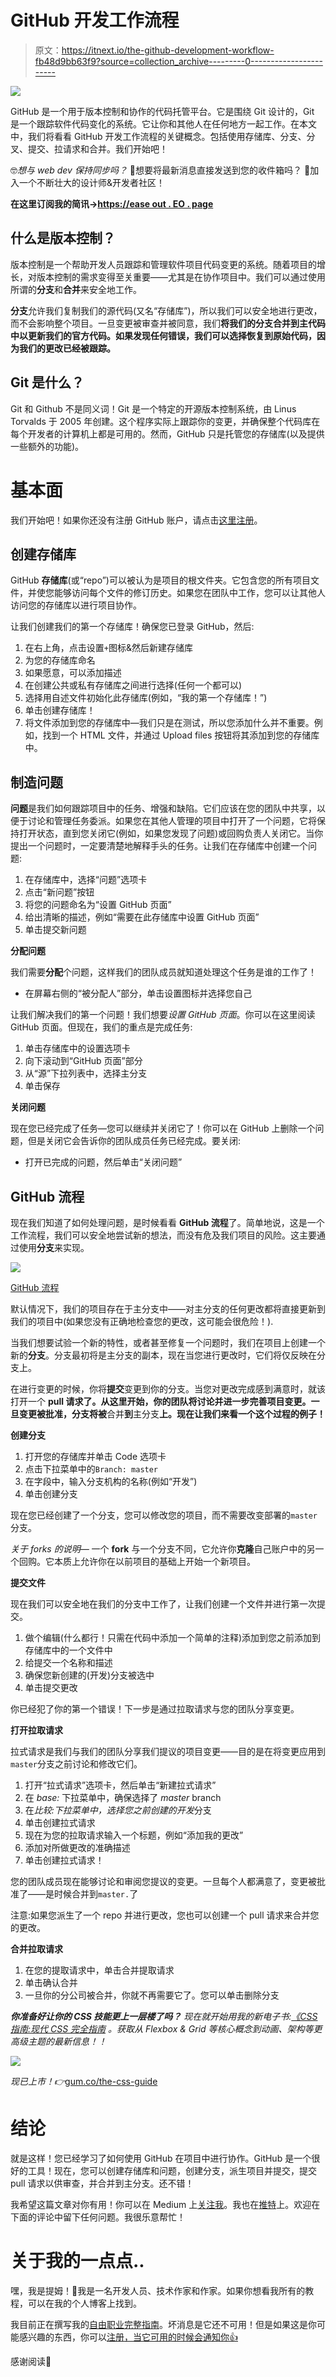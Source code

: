 # GitHub 开发工作流程

> 原文：<https://itnext.io/the-github-development-workflow-fb48d9bb63f9?source=collection_archive---------0----------------------->

![](img/12531517a3d429bc06b4109d7cb89cba.png)

GitHub 是一个用于版本控制和协作的代码托管平台。它是围绕 Git 设计的，Git 是一个跟踪软件代码变化的系统。它让你和其他人在任何地方一起工作。在本文中，我们将看看 GitHub 开发工作流程的关键概念。包括使用存储库、分支、分叉、提交、拉请求和合并。我们开始吧！

🤓*想与 web dev 保持同步吗？*
🚀想要将最新消息直接发送到您的收件箱吗？
🎉加入一个不断壮大的设计师&开发者社区！

**在这里订阅我的简讯→**[**https://ease out . EO . page**](https://easeout.eo.page/)

## 什么是版本控制？

版本控制是一个帮助开发人员跟踪和管理软件项目代码变更的系统。随着项目的增长，对版本控制的需求变得至关重要——尤其是在协作项目中。我们可以通过使用所谓的**分支**和**合并**来安全地工作。

**分支**允许我们复制我们的源代码(又名“存储库”)，所以我们可以安全地进行更改，而不会影响整个项目。一旦变更被审查并被同意，我们**将我们的分支合并到主代码中以更新我们的官方代码。如果发现任何错误，我们可以选择恢复到原始代码，因为我们的更改已经被跟踪。**

## Git 是什么？

Git 和 Github 不是同义词！Git 是一个特定的开源版本控制系统，由 Linus Torvalds 于 2005 年创建。这个程序实际上跟踪你的变更，并确保整个代码库在每个开发者的计算机上都是可用的。然而，GitHub 只是托管您的存储库(以及提供一些额外的功能)。

# 基本面

我们开始吧！如果你还没有注册 GitHub 账户，请点击[这里注册](https://github.com/join)。

## 创建存储库

GitHub **存储库**(或“repo”)可以被认为是项目的根文件夹。它包含您的所有项目文件，并使您能够访问每个文件的修订历史。如果您在团队中工作，您可以让其他人访问您的存储库以进行项目协作。

让我们创建我们的第一个存储库！确保您已登录 GitHub，然后:

1.  在右上角，点击设置`+`图标&然后新建存储库
2.  为您的存储库命名
3.  如果愿意，可以添加描述
4.  在创建公共或私有存储库之间进行选择(任何一个都可以)
5.  选择用自述文件初始化此存储库(例如，“我的第一个存储库！”)
6.  单击创建存储库！
7.  将文件添加到您的存储库中—我们只是在测试，所以您添加什么并不重要。例如，找到一个 HTML 文件，并通过 Upload files 按钮将其添加到您的存储库中。

## 制造问题

**问题**是我们如何跟踪项目中的任务、增强和缺陷。它们应该在您的团队中共享，以便于讨论和管理任务委派。如果您在其他人管理的项目中打开了一个问题，它将保持打开状态，直到您关闭它(例如，如果您发现了问题)或回购负责人关闭它。当你提出一个问题时，一定要清楚地解释手头的任务。让我们在存储库中创建一个问题:

1.  在存储库中，选择“问题”选项卡
2.  点击“新问题”按钮
3.  将您的问题命名为“设置 GitHub 页面”
4.  给出清晰的描述，例如“需要在此存储库中设置 GitHub 页面”
5.  单击提交新问题

**分配问题**

我们需要**分配**个问题，这样我们的团队成员就知道处理这个任务是谁的工作了！

*   在屏幕右侧的“被分配人”部分，单击设置图标并选择您自己

让我们解决我们的第一个问题！我们想要*设置 GitHub 页面*。你可以在这里阅读 GitHub 页面。但现在，我们的重点是完成任务:

1.  单击存储库中的设置选项卡
2.  向下滚动到“GitHub 页面”部分
3.  从“源”下拉列表中，选择主分支
4.  单击保存

**关闭问题**

现在您已经完成了任务—您可以继续并关闭它了！你可以在 GitHub 上删除一个问题，但是关闭它会告诉你的团队成员任务已经完成。要关闭:

*   打开已完成的问题，然后单击“关闭问题”

## **GitHub 流程**

现在我们知道了如何处理问题，是时候看看 **GitHub 流程**了。简单地说，这是一个工作流程，我们可以安全地尝试新的想法，而没有危及我们项目的风险。这主要通过使用**分支**来实现。

![](img/f74751cadf0010284ab03d0c4178c155.png)

[GitHub 流程](https://guides.github.com/introduction/flow/)

默认情况下，我们的项目存在于主分支中——对主分支的任何更改都将直接更新到我们的项目中(如果您没有正确地检查您的更改，这可能会很危险！).

当我们想要试验一个新的特性，或者甚至修复一个问题时，我们在项目上创建一个新的**分支**。分支最初将是主分支的副本，现在当您进行更改时，它们将仅反映在分支上。

在进行变更的时候，你将**提交**变更到你的分支。当您对更改完成感到满意时，就该打开一个 **pull 请求了。从这里开始，你的团队将讨论并进一步完善项目变更。一旦变更被批准，分支将被**合并**到**主分支**上。现在让我们来看一个这个过程的例子！**

**创建分支**

1.  打开您的存储库并单击 Code 选项卡
2.  点击下拉菜单中的`Branch: master`
3.  在字段中，输入分支机构的名称(例如“开发”)
4.  单击创建分支

现在您已经创建了一个分支，您可以修改您的项目，而不需要改变部署的`master`分支。

*关于 forks 的说明—* 一个 **fork** 与一个分支不同，它允许你**克隆**自己账户中的另一个回购。它本质上允许你在以前项目的基础上开始一个新项目。

**提交文件**

现在我们可以安全地在我们的分支中工作了，让我们创建一个文件并进行第一次提交。

1.  做个编辑(什么都行！只需在代码中添加一个简单的注释)添加到您之前添加到存储库中的一个文件中
2.  给提交一个名称和描述
3.  确保您新创建的(开发)分支被选中
4.  单击提交更改

你已经犯了你的第一个错误！下一步是通过拉取请求与您的团队分享变更。

**打开拉取请求**

拉式请求是我们与我们的团队分享我们提议的项目变更——目的是在将变更应用到`master`分支之前讨论和修改它们。

1.  打开“拉式请求”选项卡，然后单击“新建拉式请求”
2.  在 *base:* 下拉菜单中，确保选择了 *master* branch
3.  在*比较:*下拉菜单中，选择您之前创建的*开发*分支
4.  单击创建拉式请求
5.  现在为您的拉取请求输入一个标题，例如“添加我的更改”
6.  添加对所做更改的准确描述
7.  单击创建拉式请求！

您的团队成员现在能够讨论和审阅您提议的变更。一旦每个人都满意了，变更被批准了——是时候合并到`master.`了

注意:如果您派生了一个 repo 并进行更改，您也可以创建一个 pull 请求来合并您的更改。

**合并拉取请求**

1.  在您的提取请求中，单击合并提取请求
2.  单击确认合并
3.  一旦你的分公司被合并，你就不再需要它了。您可以单击删除分支

***你准备好让你的 CSS 技能更上一层楼了吗？*** *现在就开始用我的新电子书:*[*《CSS 指南:现代 CSS 完全指南*](https://gum.co/the-css-guide) *。获取从 Flexbox & Grid 等核心概念到动画、架构等更高级主题的最新信息！！*

![](img/d3e2ee6adb6ffa2c189049cea5937e93.png)

*现已上市！👉*[gum.co/the-css-guide](https://gum.co/the-css-guide)

# 结论

就是这样！您已经学习了如何使用 GitHub 在项目中进行协作。GitHub 是一个很好的工具！现在，您可以创建存储库和问题，创建分支，派生项目并提交，提交 pull 请求以供审查，并合并到主分支。还不错！

我希望这篇文章对你有用！你可以在 Medium 上[关注我](https://medium.com/@timothyrobards)。我也在[推特](https://twitter.com/easeoutco)上。欢迎在下面的评论中留下任何问题。我很乐意帮忙！

# 关于我的一点点..

嘿，我是提姆！👋我是一名开发人员、技术作家和作家。如果你想看我所有的教程，可以在我的个人博客上找到。

我目前正在撰写我的[自由职业完整指南](http://www.easeout.co/freelance)。坏消息是它还不可用！但是如果这是你可能感兴趣的东西，你可以[注册，当它可用的时候会通知你👍](https://easeout.eo.page/news)

感谢阅读🎉